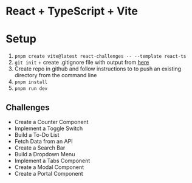# React + TypeScript + Vite

# Setup

1. `pnpm create vite@latest react-challenges -- --template react-ts`
2. `git init` + create .gitignore file with output from [here](https://www.toptal.com/developers/gitignore)
3. Create repo in github and follow instructions to to push an existing directory from the command line
4. `pnpm install`
5. `pnpm run dev`

## Challenges

- Create a Counter Component
- Implement a Toggle Switch
- Build a To-Do List
- Fetch Data from an API
- Create a Search Bar
- Build a Dropdown Menu
- Implement a Tabs Component
- Create a Modal Component
- Create a Portal Component
